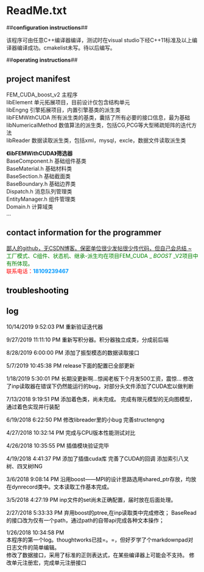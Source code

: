 # ReadMe.txt #

##**configuration instructions**##

该程序可由任意C++编译器编译，测试时在visual studio下经C++11标准及以上编译器编译成功。cmakelist未写。待以后编写。


##**operating instructions**##


## **project manifest** ##
FEM\_CUDA\_boost\_v2	主程序  
libElement	单元拓展项目，目前设计仅包含结构单元  
libEngng	引擎拓展项目，内置引擎基类的派生类  
libFEMWithCUDA	所有派生类的基类，囊括了所有必要的接口信息，最为基础  
libNumericalMethod 数值算法的派生类，包括CG,PCG等大型稀疏矩阵的迭代方法      
libReader	数据读取派生类，包括xml，mysql，excle，数据文件读取派生类

**《libFEMWithCUDA》筛选器**   
	BaseComponent.h	基础组件基类   
	BaseMaterial.h	基础材料类   
	BaseSection.h	基础截面类  
	BaseBoundary.h	基础边界类    
	Dispatch.h		消息队列管理类    
	EntityManager.h	组件管理类    
	Domain.h		计算域类   
	...

## **contact information for the programmer** ##

 [鄙人的github，无CSDN博客。保密单位很少发帖很少传代码，但自己会总结 ~](https://github.com/hubin8851)    
<font color=green>工厂模式、C组件、状态机、继承-派生均在项目FEM_CUDA _ _BOOST_ _V2项目中有所体现。   
<font color=red>联系电话：<font color=#0099ff>**18109239467**    


## <font color=black>**troubleshooting** ##
 

## log ##
10/14/2019 9:52:03 PM 
重新验证迭代器

9/27/2019 11:11:10 PM 
重新写积分器。积分器独立成类，分成前后端

8/28/2019 6:00:00 PM 
添加了振型模态的数据读取接口

5/7/2019 10:45:38 PM 
release下面的配置已全部更新

1/18/2019 5:30:01 PM 
长期没更新啊...惊闻老板下个月发500工资，震惊...
修改了inp读取器在错误下仍然能运行的bug，对部分头文件添加了CUDA宏以做判断

7/13/2018 9:19:51 PM 
添加着色类，尚未完成。
完成有限元模型的无向图模型，通过着色实现并行装配

6/19/2018 6:22:50 PM 
修改libreader里的小bug
完善structengng

4/27/2018 10:32:14 PM 
完成与CPU版本性能测试对比

4/26/2018 10:35:55 PM 
插值模块验证完毕


4/19/2018 4:41:37 PM 
添加了插值cuda库
完善了CUDA的回调
添加索引八叉树、四叉树ING

3/6/2018 9:08:14 PM 
沿用boost——MPI的设计思路选用shared_ptr存放，均放在dynrecord类中。文本读取工作基本完成。

3/5/2018 4:27:19 PM 
inp文件的set尚未正确配置，届时放在后面处理。

2/27/2018 5:33:33 PM 
弃用boost的ptree,在inp读取类中完成修改；
BaseRead的接口改为仅有一个path，通过path的自带api完成各种文本操作；

1/26/2018 10:34:58 PM    
本程序的第一个log。thoughtworks已挂=。=，但好歹学了个markdownpad对日志文件的简单编辑。   
修改了数据接口，采用了标准的正则表达式，在某些编译器上可能会不支持。
修改单元注册宏，完成单元注册接口

